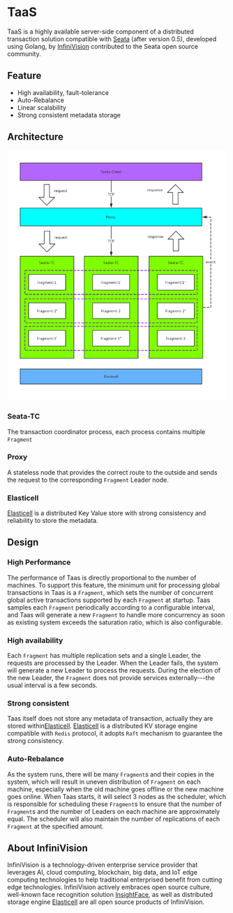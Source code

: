 # TaaS
TaaS is a highly available server-side component of a distributed transaction solution compatible with [Seata](https://github.com/seata/seata) (after version 0.5), developed using Golang, by [InfiniVision](http://infinivision.cn) contributed to the Seata open source community.

## Feature
- High availability, fault-tolerance
- Auto-Rebalance
- Linear scalability
- Strong consistent metadata storage

## Architecture
![](./images/taas.png)

### Seata-TC
The transaction coordinator process, each process contains multiple `Fragment`

### Proxy
A stateless node that provides the correct route to the outside and sends the request to the corresponding `Fragment` Leader node.

### Elasticell
[Elasticell](https://github.com/deepfabric/elasticell) is a distributed Key Value store with strong consistency and reliability to store the metadata.

## Design
### High Performance
The performance of Taas is directly proportional to the number of machines. To support this feature, the minimum unit for processing global transactions in Taas is a `Fragment`, which sets the number of concurrent global active transactions supported by each `Fragment` at startup. Taas samples each `Fragment` periodically according to a configurable interval, and Taas will generate a new `Fragment` to handle more concurrency as soon as existing system exceeds the saturation ratio, which is also configurable.

### High availability
Each `Fragment` has multiple replication sets and a single Leader, the requests are processed by the Leader. When the Leader fails, the system will generate a new Leader to process the requests. During the election of the new Leader, the `Fragment` does not provide services externally---the usual interval is a few seconds.

### Strong consistent
Taas itself does not store any metadata of transaction, actually they are stored within[Elasticell](https://github.com/deepfabric/elasticell). [Elasticell](https://github.com/deepfabric/elasticell) is a distributed KV storage engine compatible with `Redis` protocol, it adopts `Raft` mechanism to guarantee the strong consistency.

### Auto-Rebalance
As the system runs, there will be many `Fragment`s and their copies in the system, which will result in uneven distribution of `Fragment` on each machine, especially when the old machine goes offline or the new machine goes online. When Taas starts, it will select 3 nodes as the scheduler, which is responsible for scheduling these `Fragment`s to ensure that the number of `Fragment`s and the number of Leaders on each machine are approximately equal. The scheduler will also maintain the number of replications of each `Fragment` at the specified amount.

## About InfiniVision
InfiniVision is a technology-driven enterprise service provider that leverages AI, cloud computing, blockchain, big data, and IoT edge computing technologies to help traditional enterprised benefit from cutting edge technologies. InfiniVision actively embraces open source culture, well-known face recognition solution [InsightFace](https://github.com/deepinsight/insightface), as well as distributed storage engine [Elasticell](https://github.com/deepfabric/elasticell) are all open source products of InfiniVision.


